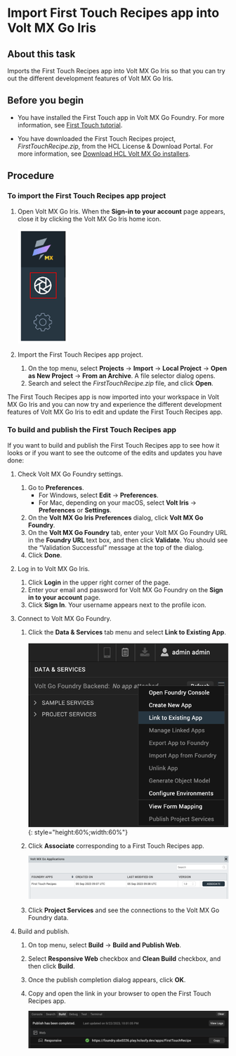# Import First Touch Recipes app into Volt MX Go Iris

## About this task

Imports the First Touch Recipes app into Volt MX Go Iris so that you can try out the different development features of Volt MX Go Iris.

## Before you begin

- You have installed the First Touch app in Volt MX Go Foundry. For more information, see [First Touch tutorial](../../tutorials/firsttouch.md).

- You have downloaded the First Touch Recipes project, *FirstTouchRecipe.zip*, from the HCL License & Download Portal. For more information, see [Download HCL Volt MX Go installers](../../tutorials/installupgrade/portaldownload.md).

## Procedure

### To import the First Touch Recipes app project

1. Open Volt MX Go Iris. When the **Sign-in to your account** page appears, close it by clicking the Volt MX Go Iris home icon.

    ![Volt MX Go Iris icon](../../assets/images/irisicon.png)

2. Import the First Touch Recipes app project.

    1. On the top menu, select **Projects** &rarr; **Import** &rarr; **Local Project** &rarr; **Open as New Project** &rarr; **From an Archive**. A file selector dialog opens.
    2. Search and select the *FirstTouchRecipe.zip* file, and click **Open**.

The First Touch Recipes app is now imported into your workspace in Volt MX Go Iris and you can now try and experience the different development features of Volt MX Go Iris to edit and update the First Touch Recipes app. 

### To build and publish the First Touch Recipes app

If you want to build and publish the First Touch Recipes app to see how it looks or if you want to see the outcome of the edits and updates you have done:

1. Check Volt MX Go Foundry settings.
    1. Go to **Preferences**.
        - For Windows, select **Edit** &rarr; **Preferences**.
        - For Mac, depending on your macOS, select **Volt Iris** &rarr; **Preferences** or **Settings**.
    2. On the **Volt MX Go Iris Preferences** dialog, click **Volt MX Go Foundry**.
    3. On the **Volt MX Go Foundry** tab, enter your Volt MX Go Foundry URL in the **Foundry URL** text box, and then click **Validate**. You should see the “Validation Successful” message at the top of the dialog.
    4. Click **Done**.

2. Log in to Volt MX Go Iris.

    1. Click **Login** in the upper right corner of the page.
    2. Enter your email and password for Volt MX Go Foundry on the **Sign in to your account** page.
    3. Click **Sign In**. Your username appears next to the profile icon. 

3. Connect to Volt MX Go Foundry.

    1. Click the **Data & Services** tab menu and select **Link to Existing App**.

        ![Link to Existing App](../../assets/images/linktoapp.png){: style="height:60%;width:60%"}

    2. Click **Associate** corresponding to a First Touch Recipes app.

        ![Associate App](../../assets/images/associateapp.png)

    3. Click **Project Services** and see the connections to the Volt MX Go Foundry data.

4. Build and publish.

    1. On top menu, select **Build** → **Build and Publish Web**.
    2. Select **Responsive Web** checkbox and **Clean Build** checkbox, and then click **Build**.
    3. Once the publish completion dialog appears, click **OK**.
    4. Copy and open the link in your browser to open the First Touch Recipes app.

        ![App link](../../assets/images/publishFT.png)